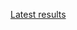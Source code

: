 [Latest results](http://deepdive1.chtc.wisc.edu/runs/stromatolites_2616b579bc124d6992231b003c8214cd3badba2c_01h25_12Jul16.zip)
